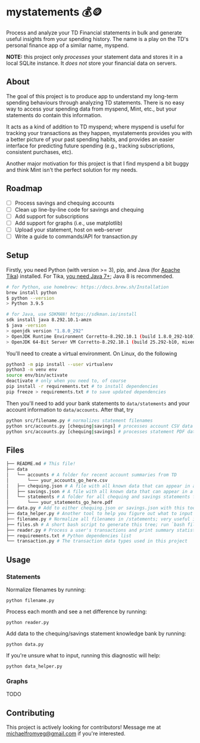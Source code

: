 # mystatements 💰🪙

Process and analyze your TD Financial statements in bulk and generate useful insights from your spending history. The name is a play on the TD's personal finance app of a similar name, myspend.

**NOTE:** this project only _processes_ your statement data and stores it in a local SQLite instance. It _does not_ store your financial data on servers.

## About

The goal of this project is to produce app to understand my long-term spending behaviours through analyzing TD statements. There is no easy way to access your spending data from myspend, Mint, etc., but your statements do contain this information.

It acts as a kind of addition to TD myspend; where myspend is useful for tracking your transactions as they happen, mystatements provides you with a better picture of your past spending habits, and provides an easier interface for predicting future spending (e.g., tracking subscriptions, consistent purchases, etc).

Another major motivation for this project is that I find myspend a bit buggy and think Mint isn't the perfect solution for my needs.

## Roadmap

- [ ] Process savings and chequing accounts
- [ ] Clean up line-by-line code for savings and chequing
- [ ] Add support for subscriptions
- [ ] Add support for graphs (i.e., use matplotlib)
- [ ] Upload your statement, host on web-server
- [ ] Write a guide to commands/API for transaction.py

## Setup

Firstly, you need Python (with version >= 3), pip, and Java (for [Apache Tika](https://tika.apache.org/)) installed. For Tika, [you need Java 7+](https://github.com/chrismattmann/tika-python); Java 8 is recommended.

```sh
# for Python, use homebrew: https://docs.brew.sh/Installation
brew install python
$ python --version
> Python 3.9.5

# for Java, use SDKMAN! https://sdkman.io/install
sdk install java 8.292.10.1-amzn
$ java -version
> openjdk version "1.8.0_292"
> OpenJDK Runtime Environment Corretto-8.292.10.1 (build 1.8.0_292-b10)
> OpenJDK 64-Bit Server VM Corretto-8.292.10.1 (build 25.292-b10, mixed mode)
```

You'll need to create a virtual environment. On Linux, do the following

```sh
python3 -m pip install --user virtualenv
python3 -m venv env
source env/bin/activate
deactivate # only when you need to, of course
pip install -r requirements.txt # to install dependencies
pip freeze > requirements.txt # to save updated dependencies
```

Then you'll need to add your bank statements to `data/statements` and your account information to `data/accounts`. After that, try

```sh
python src/filename.py # normalizes statement filenames
python src/accounts.py [chequing|savings] # processes account CSV data
python src/accounts.py [chequing|savings] # processes statement PDF data
```

## Files

```bash
├── README.md # This file!
├── data
│   └── accounts # A folder for recent account summaries from TD
│       └─── your_accounts_go_here.csv
│   ├── chequing.json # A file with all known data that can appear in a chequing statement
│   ├── savings.json # A file with all known data that can appear in a savings statement
│   └── statements # A folder for all chequing and savings statements from TD
│       └─── your_statements_go_here.pdf
├── data.py # Add to either chequing.json or savings.json with this tool
├── data_helper.py # Another tool to help you figure out what to input into data.py (if you're stuck)
├── filename.py # Normalize all filenames in /statements; very useful if downloading from TD directly
├── files.sh # A short bash script to generate this tree; run `bash files.sh` to execute
├── reader.py # Process a user's transactions and print summary statistics/graphs; see TRANSACTION.md for more
├── requirements.txt # Python dependencies list
└── transaction.py # The transaction data types used in this project
```

## Usage

### Statements

Normalize filenames by running:

`python filename.py`

Process each month and see a net difference by running:

`python reader.py`

Add data to the chequing/savings statement knowledge bank by running:

`python data.py`

If you're unsure what to input, running this diagnostic will help:

`python data_helper.py`

### Graphs

TODO

## Contributing

This project is actively looking for contributors! Message me at michaelfromyeg@gmail.com if you're interested.

